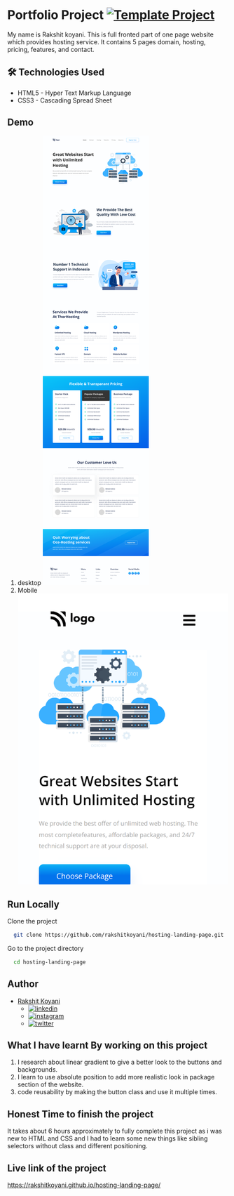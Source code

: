 # Portfolio Project [![Template Project](https://img.shields.io/badge/Technologies%20-HTML%2FCSS-brightgreen)](http://www.gnu.org/licenses/agpl-3.0)

My name is Rakshit koyani.
This is full fronted part of one page website which provides hosting service. It contains 5 pages domain, hosting, pricing, features, and contact.

## 🛠 Technologies Used

- HTML5 - Hyper Text Markup Language
- CSS3 - Cascading Spread Sheet

## Demo

1. desktop
   ![desktop size](./images/desktop.png)
1. Mobile
   ![mobile size](./images/mobile.png)

## Run Locally

Clone the project

```bash
  git clone https://github.com/rakshitkoyani/hosting-landing-page.git
```

Go to the project directory

```bash
  cd hosting-landing-page
```

## Author

- [Rakshit Koyani](https://www.github.com/rakshitkoyani)
  - [![linkedin](https://img.shields.io/badge/LinkedIn-0077B5?style=for-the-badge&logo=linkedin&logoColor=white)](https://www.linkedin.com/in/rakshit-koyani-507040132/)
  - [![instagram](https://img.shields.io/badge/Instagram-E4405F?style=for-the-badge&logo=instagram&logoColor=white)](https://www.instagram.com/rakshitkoyani/)
  - [![twitter](https://img.shields.io/badge/Twitter-1DA1F2?style=for-the-badge&logo=twitter&logoColor=white)](https://www.twitter.com/rakshit_koyani)

## What I have learnt By working on this project

1. I research about linear gradient to give a better look to the buttons and backgrounds.
2. I learn to use absolute position to add more realistic look in package section of the website.
3. code reusability by making the button class and use it multiple times.

## Honest Time to finish the project

It takes about 6 hours approximately to fully complete this project as i was new to HTML and CSS and I had to learn some new things like sibling selectors without class and different positioning.

## Live link of the project

https://rakshitkoyani.github.io/hosting-landing-page/
